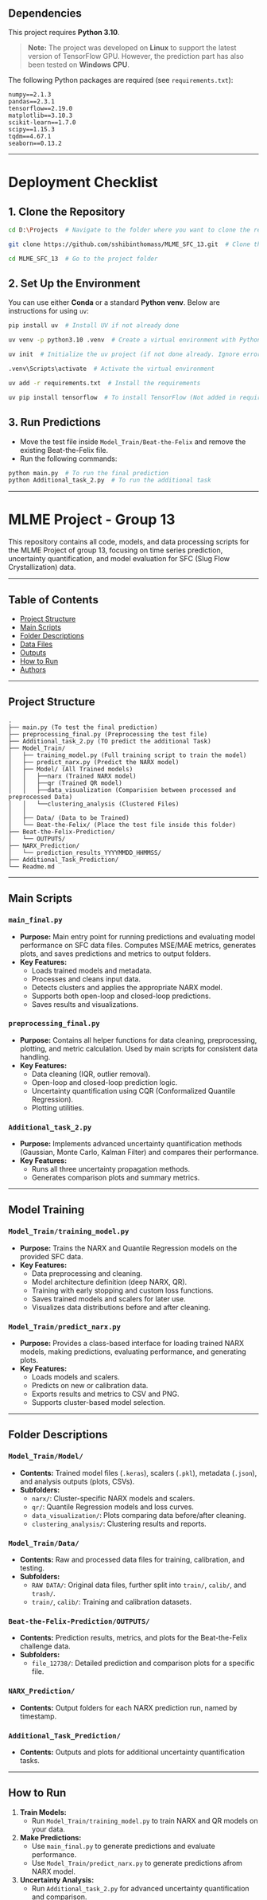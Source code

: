 <h1 style="animation: blink 1s step-start 0s infinite; color: #FF4081; font-family: 'Segoe UI', Tahoma, Geneva, Verdana, sans-serif;">
 We've outperformed the Felix model!!!
</h1>

<style>
@keyframes blink {
  50% { opacity: 0; }
}
</style>


## Dependencies

This project requires **Python 3.10**.

> **Note:** The project was developed on **Linux** to support the latest version of TensorFlow GPU. However, the prediction part has also been tested on **Windows CPU**.

The following Python packages are required (see `requirements.txt`):

```
numpy==2.1.3
pandas==2.3.1
tensorflow==2.19.0
matplotlib==3.10.3
scikit-learn==1.7.0
scipy==1.15.3
tqdm==4.67.1
seaborn==0.13.2
```

---

# Deployment Checklist

## 1. Clone the Repository

```sh
cd D:\Projects  # Navigate to the folder where you want to clone the repo

git clone https://github.com/sshibinthomass/MLME_SFC_13.git  # Clone the repo

cd MLME_SFC_13  # Go to the project folder
```

## 2. Set Up the Environment

You can use either **Conda** or a standard **Python venv**. Below are instructions for using `uv`:

```sh
pip install uv  # Install UV if not already done

uv venv -p python3.10 .venv  # Create a virtual environment with Python 3.10

uv init  # Initialize the uv project (if not done already. Ignore error)

.venv\Scripts\activate  # Activate the virtual environment 

uv add -r requirements.txt  # Install the requirements

uv pip install tensorflow  # To install TensorFlow (Not added in requirements due to version issue between windows and linux)
```

## 3. Run Predictions

- Move the test file inside `Model_Train/Beat-the-Felix` and remove the existing Beat-the-Felix file.
- Run the following commands:

```sh
python main.py  # To run the final prediction
python Additional_task_2.py  # To run the additional task
```

---

# MLME Project - Group 13

This repository contains all code, models, and data processing scripts for the MLME Project of group 13, focusing on time series prediction, uncertainty quantification, and model evaluation for SFC (Slug Flow Crystallization) data.

---

## Table of Contents

- [Project Structure](#project-structure)
- [Main Scripts](#main-scripts)
- [Folder Descriptions](#folder-descriptions)
- [Data Files](#data-files)
- [Outputs](#outputs)
- [How to Run](#how-to-run)
- [Authors](#authors)

---

## Project Structure

```
.
├── main.py (To test the final prediction)
├── preprocessing_final.py (Preprocessing the test file)
├── Additional_task_2.py (TO predict the additional Task)
├── Model_Train/
│   ├── training_model.py (Full training script to train the model)
│   ├── predict_narx.py (Predict the NARX model)
│   ├── Model/ (All Trained models)
│   │   ├──narx (Trained NARX model)
│   │   ├──qr (Trained QR model)
│   │   ├──data_visualization (Comparision between processed and preprocessed Data)
│   │   └──clustering_analysis (Clustered Files)
│   │
│   ├── Data/ (Data to be Trained)
│   └── Beat-the-Felix/ (Place the test file inside this folder)
├── Beat-the-Felix-Prediction/
│   └── OUTPUTS/
├── NARX_Prediction/
│   └── prediction_results_YYYYMMDD_HHMMSS/
├── Additional_Task_Prediction/
└── Readme.md
```

---

## Main Scripts

### `main_final.py`
- **Purpose:** Main entry point for running predictions and evaluating model performance on SFC data files. Computes MSE/MAE metrics, generates plots, and saves predictions and metrics to output folders.
- **Key Features:** 
  - Loads trained models and metadata.
  - Processes and cleans input data.
  - Detects clusters and applies the appropriate NARX model.
  - Supports both open-loop and closed-loop predictions.
  - Saves results and visualizations.

### `preprocessing_final.py`
- **Purpose:** Contains all helper functions for data cleaning, preprocessing, plotting, and metric calculation. Used by main scripts for consistent data handling.
- **Key Features:** 
  - Data cleaning (IQR, outlier removal).
  - Open-loop and closed-loop prediction logic.
  - Uncertainty quantification using CQR (Conformalized Quantile Regression).
  - Plotting utilities.

### `Additional_task_2.py`
- **Purpose:** Implements advanced uncertainty quantification methods (Gaussian, Monte Carlo, Kalman Filter) and compares their performance.
- **Key Features:** 
  - Runs all three uncertainty propagation methods.
  - Generates comparison plots and summary metrics.

---

## Model Training

### `Model_Train/training_model.py`
- **Purpose:** Trains the NARX and Quantile Regression models on the provided SFC data.
- **Key Features:**
  - Data preprocessing and cleaning.
  - Model architecture definition (deep NARX, QR).
  - Training with early stopping and custom loss functions.
  - Saves trained models and scalers for later use.
  - Visualizes data distributions before and after cleaning.

### `Model_Train/predict_narx.py`
- **Purpose:** Provides a class-based interface for loading trained NARX models, making predictions, evaluating performance, and generating plots.
- **Key Features:**
  - Loads models and scalers.
  - Predicts on new or calibration data.
  - Exports results and metrics to CSV and PNG.
  - Supports cluster-based model selection.

---

## Folder Descriptions

### `Model_Train/Model/`
- **Contents:** Trained model files (`.keras`), scalers (`.pkl`), metadata (`.json`), and analysis outputs (plots, CSVs).
- **Subfolders:**
  - `narx/`: Cluster-specific NARX models and scalers.
  - `qr/`: Quantile Regression models and loss curves.
  - `data_visualization/`: Plots comparing data before/after cleaning.
  - `clustering_analysis/`: Clustering results and reports.

### `Model_Train/Data/`
- **Contents:** Raw and processed data files for training, calibration, and testing.
- **Subfolders:**
  - `RAW DATA/`: Original data files, further split into `train/`, `calib/`, and `trash/`.
  - `train/`, `calib/`: Training and calibration datasets.

### `Beat-the-Felix-Prediction/OUTPUTS/`
- **Contents:** Prediction results, metrics, and plots for the Beat-the-Felix challenge data.
- **Subfolders:**
  - `file_12738/`: Detailed prediction and comparison plots for a specific file.

### `NARX_Prediction/`
- **Contents:** Output folders for each NARX prediction run, named by timestamp.

### `Additional_Task_Prediction/`
- **Contents:** Outputs and plots for additional uncertainty quantification tasks.

---

## How to Run

1. **Train Models:**
   - Run `Model_Train/training_model.py` to train NARX and QR models on your data.
2. **Make Predictions:**
   - Use `main_final.py` to generate predictions and evaluate performance.
    - Use `Model_Train/predict_narx.py` to generate predictions afrom NARX model.
3. **Uncertainty Analysis:**
   - Run `Additional_task_2.py` for advanced uncertainty quantification and comparison.

---



## Authors

- Shibin Thomas Stanley Paul
- Nishitkumar Karkar
- Aadhithya Krishnakumar
- Sankar Santhosh Nair

---

**Note:** For detailed usage instructions and parameter settings, refer to the comments and docstrings within each script. 
